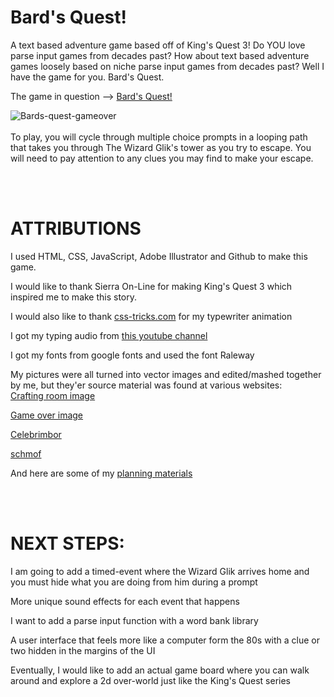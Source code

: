 # Bard's Quest!
A text based adventure game based off of King's Quest 3! Do YOU love parse input games from decades past? 
How about text based adventure games loosely based on niche parse input games from decades past?
Well I have the game for you. Bard's Quest.

The game in question --> [Bard's Quest!](https://bards-quest.netlify.app/)


![Bards-quest-gameover](https://user-images.githubusercontent.com/127761364/230527225-f9b349f6-9db3-4f5a-8fdf-927801a55211.png)
<br></br>
To play, you will cycle through multiple choice prompts in a looping path that takes you through The Wizard Glik's tower as you try to escape. You will need to pay attention to any clues you may find to make your escape.


<br></br>
# ATTRIBUTIONS

I used HTML, CSS, JavaScript, Adobe Illustrator and Github to make this game.

I would like to thank Sierra On-Line for making King's Quest 3 which inspired me to make this story.

I would also like to thank [css-tricks.com](https://css-tricks.com/snippets/css/typewriter-effect/) for my typewriter animation

I got my typing audio from [this youtube channel](https://www.youtube.com/watch?v=zY4FIuYg9kE)

I got my fonts from google fonts and used the font Raleway

My pictures were all turned into vector images and edited/mashed together by me, but they'er source material was found at various websites:
<br>
[Crafting room image](https://oksana_raido.artstation.com/projects/Y6Rr3)

[Game over image](https://www.shutterstock.com/image-illustration/medieval-european-plague-doctor-ink-black-1727761582)

[Celebrimbor](https://www.pinterest.com/pin/448248969136487437/)

[schmof](https://medievalheritage.eu/en/main-page/)

And here are some of my [planning materials](https://docs.google.com/document/d/1ThFBmxCyaJQzrHqkZ4ivg4am-BzQDFAs2KUK4bp-9rc/edit)





<br></br>

# NEXT STEPS:

I am going to add a timed-event where the Wizard Glik arrives home and you must hide what you are doing from him during a prompt

More unique sound effects for each event that happens

I want to add a parse input function with a word bank library

A user interface that feels more like a computer form the 80s with a clue or two hidden in the margins of the UI

Eventually, I would like to add an actual game board where you can walk around and explore a 2d over-world just like the King's Quest series